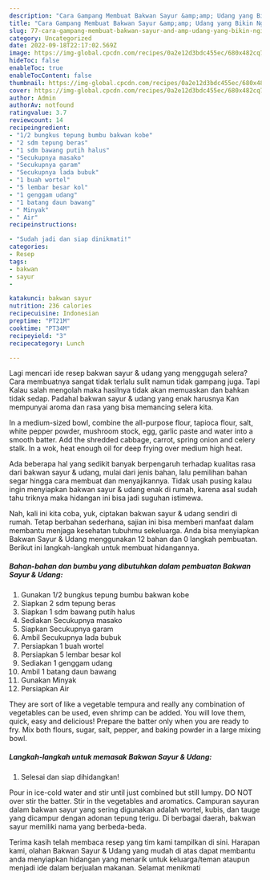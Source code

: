 ```yaml
---
description: "Cara Gampang Membuat Bakwan Sayur &amp;amp; Udang yang Bikin Ngiler, Buat Buka Puasa}"
title: "Cara Gampang Membuat Bakwan Sayur &amp;amp; Udang yang Bikin Ngiler, Buat Buka Puasa}"
slug: 77-cara-gampang-membuat-bakwan-sayur-and-amp-udang-yang-bikin-ngiler-buat-buka-puasa
category: Uncategorized
date: 2022-09-18T22:17:02.569Z
image: https://img-global.cpcdn.com/recipes/0a2e12d3bdc455ec/680x482cq70/bakwan-sayur-udang-foto-resep-utama.jpg
hideToc: false
enableToc: true
enableTocContent: false
thumbnail: https://img-global.cpcdn.com/recipes/0a2e12d3bdc455ec/680x482cq70/bakwan-sayur-udang-foto-resep-utama.jpg
cover: https://img-global.cpcdn.com/recipes/0a2e12d3bdc455ec/680x482cq70/bakwan-sayur-udang-foto-resep-utama.jpg
author: Admin
authorAv: notfound
ratingvalue: 3.7
reviewcount: 14
recipeingredient:
- "1/2 bungkus tepung bumbu bakwan kobe"
- "2 sdm tepung beras"
- "1 sdm bawang putih halus"
- "Secukupnya masako"
- "Secukupnya garam"
- "Secukupnya lada bubuk"
- "1 buah wortel"
- "5 lembar besar kol"
- "1 genggam udang"
- "1 batang daun bawang"
- " Minyak"
- " Air"
recipeinstructions:

- "Sudah jadi dan siap dinikmati!"
categories:
- Resep
tags:
- bakwan
- sayur
- 

katakunci: bakwan sayur  
nutrition: 236 calories
recipecuisine: Indonesian
preptime: "PT21M"
cooktime: "PT34M"
recipeyield: "3"
recipecategory: Lunch

---
```



Lagi mencari ide resep bakwan sayur &amp; udang yang menggugah selera? Cara membuatnya sangat tidak terlalu sulit namun tidak gampang juga. Tapi Kalau salah mengolah maka hasilnya tidak akan memuaskan dan bahkan tidak sedap. Padahal bakwan sayur &amp; udang yang enak harusnya Kan mempunyai aroma dan rasa yang bisa memancing selera kita.


In a medium-sized bowl, combine the all-purpose flour, tapioca flour, salt, white pepper powder, mushroom stock, egg, garlic paste and water into a smooth batter. Add the shredded cabbage, carrot, spring onion and celery stalk. In a wok, heat enough oil for deep frying over medium high heat.

Ada beberapa hal yang sedikit banyak berpengaruh terhadap kualitas rasa dari bakwan sayur &amp; udang, mulai dari jenis bahan, lalu pemilihan bahan segar hingga cara membuat dan menyajikannya. Tidak usah pusing kalau ingin menyiapkan bakwan sayur &amp; udang enak di rumah, karena asal sudah tahu triknya maka hidangan ini bisa jadi suguhan istimewa.


Nah, kali ini kita coba, yuk, ciptakan bakwan sayur &amp; udang sendiri di rumah. Tetap berbahan sederhana, sajian ini bisa memberi manfaat dalam membantu menjaga kesehatan tubuhmu sekeluarga. Anda bisa menyiapkan Bakwan Sayur &amp; Udang menggunakan 12 bahan dan 0 langkah pembuatan. Berikut ini langkah-langkah untuk membuat hidangannya.

<!--inarticleads1-->

##### Bahan-bahan dan bumbu yang dibutuhkan dalam pembuatan Bakwan Sayur &amp; Udang:

1. Gunakan 1/2 bungkus tepung bumbu bakwan kobe
1. Siapkan 2 sdm tepung beras
1. Siapkan 1 sdm bawang putih halus
1. Sediakan Secukupnya masako
1. Siapkan Secukupnya garam
1. Ambil Secukupnya lada bubuk
1. Persiapkan 1 buah wortel
1. Persiapkan 5 lembar besar kol
1. Sediakan 1 genggam udang
1. Ambil 1 batang daun bawang
1. Gunakan  Minyak
1. Persiapkan  Air


They are sort of like a vegetable tempura and really any combination of vegetables can be used, even shrimp can be added. You will love them, quick, easy and delicious! Prepare the batter only when you are ready to fry. Mix both flours, sugar, salt, pepper, and baking powder in a large mixing bowl. 

<!--inarticleads2-->

##### Langkah-langkah untuk memasak Bakwan Sayur &amp; Udang:


1. Selesai dan siap dihidangkan!

Pour in ice-cold water and stir until just combined but still lumpy. DO NOT over stir the batter. Stir in the vegetables and aromatics. Campuran sayuran dalam bakwan sayur yang sering digunakan adalah wortel, kubis, dan tauge yang dicampur dengan adonan tepung terigu. Di berbagai daerah, bakwan sayur memiliki nama yang berbeda-beda. 

Terima kasih telah membaca resep yang tim kami tampilkan di sini. Harapan kami, olahan Bakwan Sayur &amp; Udang yang mudah di atas dapat membantu anda menyiapkan hidangan yang menarik untuk keluarga/teman ataupun menjadi ide dalam berjualan makanan. Selamat menikmati
